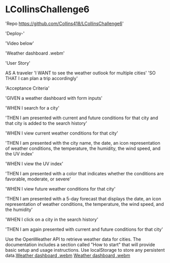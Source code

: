 # LCollinsChallenge6
'Repo https://github.com/Collins418/LCollinsChallenge6'

'Deploy-'

'Video below'

'Weather dashboard .webm'

'User Story'

AS A traveler 'I WANT to see the weather outlook for multiple cities' 'SO THAT I can plan a trip accordingly'

'Acceptance Criteria'

'GIVEN a weather dashboard with form inputs'

'WHEN I search for a city'

'THEN I am presented with current and future conditions for that city and that city is added to the search history'

'WHEN I view current weather conditions for that city'

'THEN I am presented with the city name, the date, an icon representation of weather conditions, the temperature, the humidity, the wind speed, and the UV index'

'WHEN I view the UV index'

'THEN I am presented with a color that indicates whether the conditions are favorable, moderate, or severe'

'WHEN I view future weather conditions for that city'

'THEN I am presented with a 5-day forecast that displays the date, an icon representation of weather conditions, the temperature, the wind speed, and the humidity'

'WHEN I click on a city in the search history'

'THEN I am again presented with current and future conditions for that city'

Use the OpenWeather API to retrieve weather data for cities. The documentation includes a section called "How to start" that will provide basic setup and usage instructions. Use localStorage to store any persistent data.[Weather dashboard  .webm](https://user-images.githubusercontent.com/106499144/181851055-248697d4-3560-424c-a2ae-f3decb4f8902.webm)
[Weather dashboard  .webm](https://user-images.githubusercontent.com/106499144/181851131-8ea81f6c-96a6-41cd-af74-b3db1accb057.webm)
